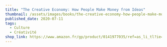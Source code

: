 ```yaml
---
title: "The Creative Economy: How People Make Money from Ideas"
thumbnail: /assets/images/books/the-creative-economy-how-people-make-money-from-ideas.jpg
published_date: 2020-07-11
tags:
  - Culture
  - Créativité
shop_link: https://www.amazon.fr/gp/product/0141977035/ref=as_li_tl?ie=UTF8&camp=1642&creative=6746&creativeASIN=0141977035&linkCode=as2&tag=aliapourvous-21&linkId=851cc61b80276dc3b8130566dc3b0a2b
---
```

